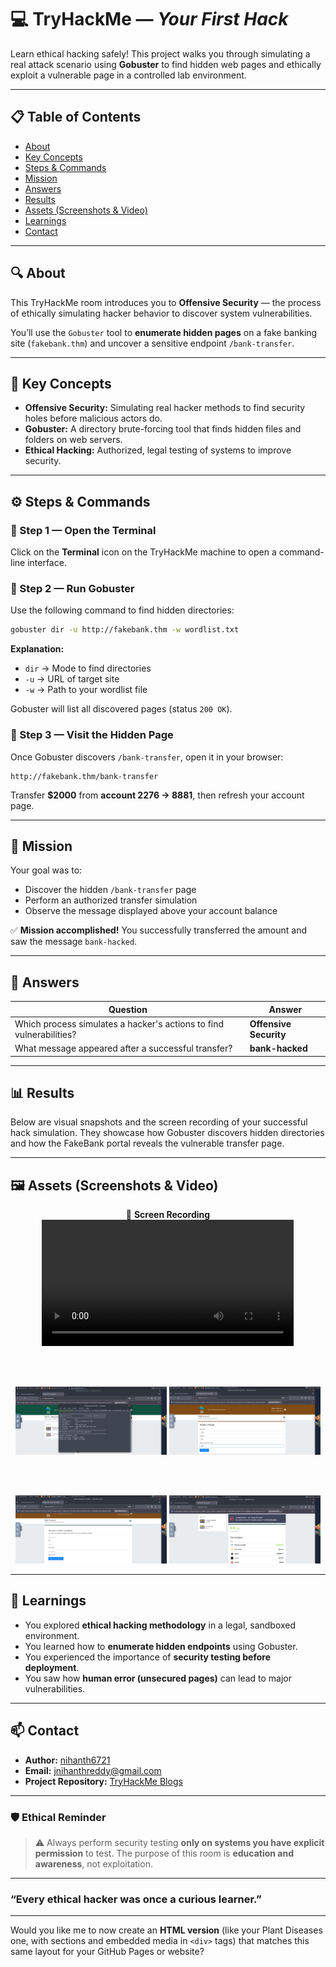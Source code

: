 
# 💻 TryHackMe — *Your First Hack*

Learn ethical hacking safely! This project walks you through simulating a real attack scenario using **Gobuster** to find hidden web pages and ethically exploit a vulnerable page in a controlled lab environment.

---

## 📋 Table of Contents

* [About](#-about)
* [Key Concepts](#-key-concepts)
* [Steps & Commands](#-steps--commands)
* [Mission](#-mission)
* [Answers](#-answers)
* [Results](#-results)
* [Assets (Screenshots & Video)](#-assets-screenshots--video)
* [Learnings](#-learnings)
* [Contact](#-contact)

---

## 🔍 About

This TryHackMe room introduces you to **Offensive Security** — the process of ethically simulating hacker behavior to discover system vulnerabilities.

You’ll use the `Gobuster` tool to **enumerate hidden pages** on a fake banking site (`fakebank.thm`) and uncover a sensitive endpoint `/bank-transfer`.

---

## 🧭 Key Concepts

* **Offensive Security:** Simulating real hacker methods to find security holes before malicious actors do.
* **Gobuster:** A directory brute-forcing tool that finds hidden files and folders on web servers.
* **Ethical Hacking:** Authorized, legal testing of systems to improve security.

---

## ⚙️ Steps & Commands

### 🧩 Step 1 — Open the Terminal

Click on the **Terminal** icon on the TryHackMe machine to open a command-line interface.

### 🧠 Step 2 — Run Gobuster

Use the following command to find hidden directories:

```bash
gobuster dir -u http://fakebank.thm -w wordlist.txt
```

**Explanation:**

* `dir` → Mode to find directories
* `-u` → URL of target site
* `-w` → Path to your wordlist file

Gobuster will list all discovered pages (status `200 OK`).

### 🏦 Step 3 — Visit the Hidden Page

Once Gobuster discovers `/bank-transfer`, open it in your browser:

```
http://fakebank.thm/bank-transfer
```

Transfer **$2000** from **account 2276 → 8881**, then refresh your account page.

---

## 🎯 Mission

Your goal was to:

* Discover the hidden `/bank-transfer` page
* Perform an authorized transfer simulation
* Observe the message displayed above your account balance

✅ **Mission accomplished!**
You successfully transferred the amount and saw the message `bank-hacked`.

---

## 🧩 Answers

| Question                                                            | Answer                 |
| ------------------------------------------------------------------- | ---------------------- |
| Which process simulates a hacker's actions to find vulnerabilities? | **Offensive Security** |
| What message appeared after a successful transfer?                  | **bank-hacked**        |

---

## 📊 Results

Below are visual snapshots and the screen recording of your successful hack simulation.
They showcase how Gobuster discovers hidden directories and how the FakeBank portal reveals the vulnerable transfer page.

---

## 🖼️ Assets (Screenshots & Video)

<div align="center">

🎥 **Screen Recording** <video src="https://github.com/nihanth6721/TryHackme_blogs/raw/main/Pre%20Security/Storage/Offensive%20security/Screen%20Recording%202025-10-06%20213952.mp4" controls width="80%"></video>

<br><br>

<img src="https://github.com/nihanth6721/TryHackme_blogs/raw/main/Pre%20Security/Storage/Offensive%20security/Screenshot%202025-10-06%20214150.png" alt="Gobuster output" width="48%"/>  
<img src="https://github.com/nihanth6721/TryHackme_blogs/raw/main/Pre%20Security/Storage/Offensive%20security/Screenshot%202025-10-06%20214409.png" alt="Hidden Page Found" width="48%"/>  

<br><br>

<img src="https://github.com/nihanth6721/TryHackme_blogs/raw/main/Pre%20Security/Storage/Offensive%20security/Screenshot%202025-10-06%20214434.png" alt="Bank Transfer Page" width="48%"/>  
<img src="https://github.com/nihanth6721/TryHackme_blogs/raw/main/Pre%20Security/Storage/Offensive%20security/Screenshot%202025-10-06%20214531.png" alt="Success Message" width="48%"/>

</div>

---

## 📘 Learnings

* You explored **ethical hacking methodology** in a legal, sandboxed environment.
* You learned how to **enumerate hidden endpoints** using Gobuster.
* You experienced the importance of **security testing before deployment**.
* You saw how **human error (unsecured pages)** can lead to major vulnerabilities.

---

## 📫 Contact

* **Author:** [nihanth6721](https://github.com/nihanth6721)
* **Email:** [jnihanthreddy@gmail.com](mailto:jnihanthreddy@gmail.com)
* **Project Repository:** [TryHackMe Blogs](https://github.com/nihanth6721/TryHackme_blogs)

---

### 🛡️ Ethical Reminder

> ⚠️ Always perform security testing **only on systems you have explicit permission** to test.
> The purpose of this room is **education and awareness**, not exploitation.

---

###  “Every ethical hacker was once a curious learner.”

---

Would you like me to now create an **HTML version** (like your Plant Diseases one, with sections and embedded media in `<div>` tags) that matches this same layout for your GitHub Pages or website?
